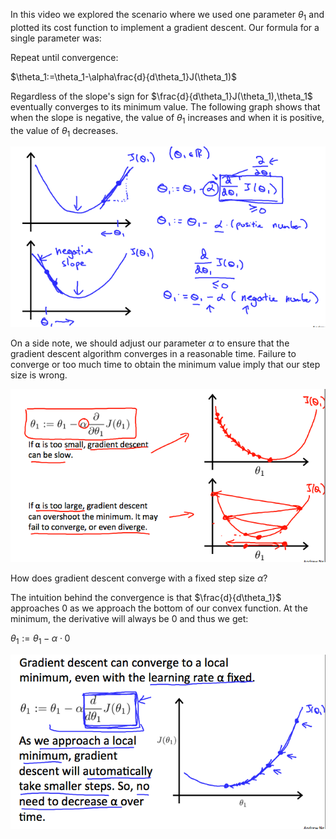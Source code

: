 
In this video we explored the scenario where we used one parameter $\theta_1$ and plotted its cost function to implement a gradient descent. Our formula for a single parameter was:

Repeat until convergence:

$\theta_1:=\theta_1-\alpha\frac{d}{d\theta_1}J(\theta_1)$

Regardless of the slope's sign for $\frac{d}{d\theta_1}J(\theta_1),\theta_1$ eventually converges to its minimum value. The following graph shows that when the slope is negative, the value of $\theta_1$ increases and when it is positive, the value of $\theta_1$ decreases.

![](Pasted%20image%2020220531130624.png)

On a side note, we should adjust our parameter $\alpha$ to ensure that the gradient descent algorithm converges in a reasonable time. Failure to converge or too much time to obtain the minimum value imply that our step size is wrong.

![](Pasted%20image%2020220531130657.png)

How does gradient descent converge with a fixed step size $\alpha$?

The intuition behind the convergence is that $\frac{d}{d\theta_1}$ approaches 0 as we approach the bottom of our convex function. At the minimum, the derivative will always be 0 and thus we get:

$\theta_1:=\theta_1-\alpha\cdot0$

![](Pasted%20image%2020220531130738.png)